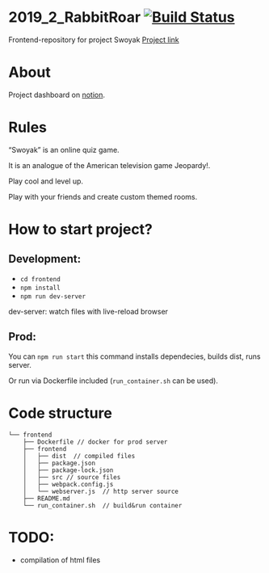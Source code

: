 # 2019_2_RabbitRoar [![Build Status](https://travis-ci.org/frontend-park-mail-ru/2019_2_RabbitRoar.svg?branch=dev)](https://travis-ci.org/frontend-park-mail-ru/2019_2_RabbitRoar)
Frontend-repository for project Swoyak [Project link](https://svoyak.fun/)

# About

Project dashboard on [notion](https://www.notion.so/f53af7312b784f2bafa785c65e8d81a9).


# Rules

“Swoyak” is an online quiz game. 

It is an analogue of the American television game Jeopardy!.

Play cool and level up.

Play with your friends and create custom themed rooms.

# How to start project?

## Development:

* ```cd frontend```
* ```npm install```
* ```npm run dev-server```

dev-server: watch files with live-reload browser

## Prod: 

You can ```npm run start``` this command installs dependecies, builds dist, runs server.

Or run via Dockerfile included (```run_container.sh``` can be used).

# Code structure

```
└── frontend
    ├── Dockerfile // docker for prod server
    ├── frontend
    │   ├── dist  // compiled files
    │   ├── package.json
    │   ├── package-lock.json
    │   ├── src // source files
    │   ├── webpack.config.js
    │   └── webserver.js  // http server source
    ├── README.md
    └── run_container.sh  // build&run container
```

# TODO:
 * compilation of html files

